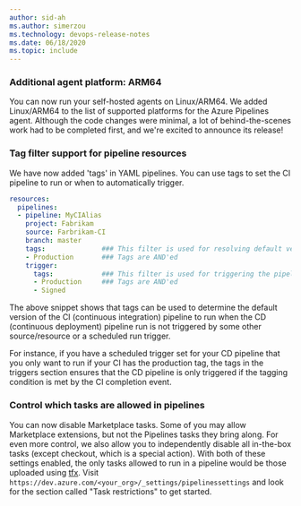 ```yaml
---
author: sid-ah
ms.author: simerzou
ms.technology: devops-release-notes
ms.date: 06/18/2020
ms.topic: include
---
```


### Additional agent platform: ARM64

You can now run your self-hosted agents on Linux/ARM64. We added Linux/ARM64 to the list of supported platforms for the Azure Pipelines agent. Although the code changes were minimal, a lot of behind-the-scenes work had to be completed first, and we're excited to announce its release!

### Tag filter support for pipeline resources

We have now added 'tags' in YAML pipelines. You can use tags to set the CI pipeline to run or when to automatically trigger.

```yml
resources:
  pipelines:
  - pipeline: MyCIAlias
    project: Fabrikam
    source: Farbrikam-CI
    branch: master
    tags:              ### This filter is used for resolving default version
    - Production       ### Tags are AND'ed
    trigger:
      tags:            ### This filter is used for triggering the pipeline run
      - Production     ### Tags are AND'ed
      - Signed
```

The above snippet shows that tags can be used to determine the default version of the CI (continuous integration) pipeline to run when the CD (continuous deployment) pipeline run is not triggered by some other source/resource or a scheduled run trigger.

For instance, if you have a scheduled trigger set for your CD pipeline that you only want to run if your CI has the production tag, the tags in the triggers section ensures that the CD pipeline is only triggered if the tagging condition is met by the CI completion event.

### Control which tasks are allowed in pipelines

You can now disable Marketplace tasks. Some of you may allow Marketplace extensions, but not the Pipelines tasks they bring along. For even more control, we also allow you to independently disable all in-the-box tasks (except checkout, which is a special action). With both of these settings enabled, the only tasks allowed to run in a pipeline would be those uploaded using <a href="https://www.npmjs.com/package/tfx-cli">tfx</a>. Visit `https://dev.azure.com/<your_org>/_settings/pipelinessettings` and look for the section called "Task restrictions" to get started.
